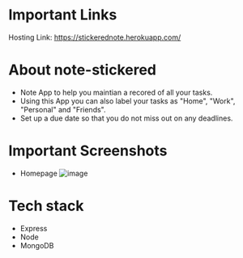 # Important Links

Hosting Link: https://stickerednote.herokuapp.com/

# About note-stickered

- Note App to help you maintian a recored of all your tasks.
- Using this App you can also label your tasks as "Home", "Work", "Personal" and "Friends".
- Set up a due date so that you do not miss out on any deadlines.

# Important Screenshots

- Homepage
![image](https://user-images.githubusercontent.com/66215313/145715245-6f50ca2e-a2b6-4375-afc6-fe8945459041.png)

# Tech stack

- Express
- Node
- MongoDB

